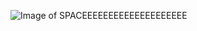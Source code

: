 ![Image of SPACEEEEEEEEEEEEEEEEEEEE](https://www.google.com/url?sa=i&url=https%3A%2F%2Fwww.wired.com%2Fstory%2Fnasa-just-proved-it-can-navigate-space-using-pulsars-where-to-now%2F&psig=AOvVaw3DEIjSN8HMw6qu9Edb5l4d&ust=1596888641331000&source=images&cd=vfe&ved=0CAIQjRxqFwoTCNj0ir2wiesCFQAAAAAdAAAAABAD)

